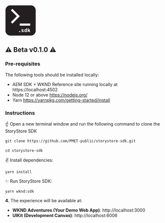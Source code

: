 <img src="storystore-sdk.png" width="100" height="100" />

## ⚠️ Beta v0.1.0 ⚠️


### Pre-requisites

The following tools should be installed locally:

- AEM SDK + WKND Reference site running locally at https://localhost:4502
- Node 12 or above https://nodejs.org/
- Yarn https://yarnpkg.com/getting-started/install

### Instructions

☝️ Open a new terminal window and run the following command to clone the StoryStore SDK

`git clone https://github.com/PMET-public/storystore-sdk.git`

`cd storystore-sdk`

✌️  Install dependencies:

`yarn install`

✨ Run StoryStore SDK:

`yarn wknd:sdk`

__4.__ The experience will be available at:
  - **WKND Adventures (Your Demo Web App)**: http://localhost:3000
  - **UIKit (Development Canvas)**: http://localhost:6006
